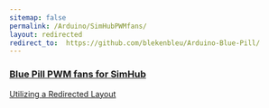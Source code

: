 ```yaml
---
sitemap: false
permalink: /Arduino/SimHubPWMfans/
layout: redirected
redirect_to:  https://github.com/blekenbleu/Arduino-Blue-Pill/
---
```

### [Blue Pill PWM fans for SimHub](https://github.com/blekenbleu/Arduino-Blue-Pill)
[Utilizing a Redirected Layout](https://superdevresources.com/redirects-jekyll-github-pages/)

